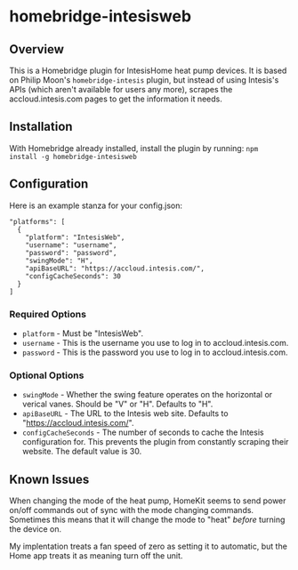 # homebridge-intesisweb

## Overview

This is a Homebridge plugin for IntesisHome heat pump devices. It is based
on Philip Moon's `homebridge-intesis` plugin, but instead of using
Intesis's APIs (which aren't available for users any more), scrapes
the accloud.intesis.com pages to get the information it needs.

## Installation

With Homebridge already installed, install the plugin by running:
`npm install -g homebridge-intesisweb`

## Configuration

Here is an example stanza for your config.json:

    "platforms": [
      {
        "platform": "IntesisWeb",
        "username": "username",
        "password": "password",
        "swingMode": "H",
        "apiBaseURL": "https://accloud.intesis.com/",
        "configCacheSeconds": 30
      }
    ]

### Required Options

* `platform` - Must be "IntesisWeb".
* `username` - This is the username you use to log in to accloud.intesis.com.
* `password` - This is the password you use to log in to accloud.intesis.com.

### Optional Options

* `swingMode` - Whether the swing feature operates on the horizontal or verical vanes. Should be "V" or "H". Defaults to "H".
* `apiBaseURL` - The URL to the Intesis web site. Defaults to "https://accloud.intesis.com/".
* `configCacheSeconds` - The number of seconds to cache the Intesis configuration for. This prevents the plugin from constantly scraping their website. The default value is 30.

## Known Issues

When changing the mode of the heat pump, HomeKit seems to send power
on/off commands out of sync with the mode changing commands. Sometimes
this means that it will change the mode to "heat" *before* turning
the device on.

My implentation treats a fan speed of zero as setting it to automatic, but
the Home app treats it as meaning turn off the unit.
